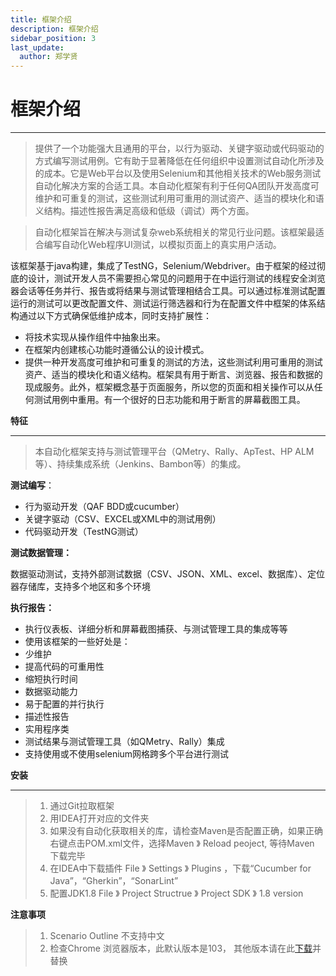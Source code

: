 ```yaml
---
title: 框架介绍
description: 框架介绍
sidebar_position: 3
last_update:
  author: 郑学贤
---
```

# 框架介绍

****
>  提供了一个功能强大且通用的平台，以行为驱动、关键字驱动或代码驱动的方式编写测试用例。它有助于显著降低在任何组织中设置测试自动化所涉及的成本。它是Web平台以及使用Selenium和其他相关技术的Web服务测试自动化解决方案的合适工具。本自动化框架有利于任何QA团队开发高度可维护和可重复的测试，这些测试利用可重用的测试资产、适当的模块化和语义结构。描述性报告满足高级和低级（调试）两个方面。   

>  自动化框架旨在解决与测试复杂web系统相关的常见行业问题。该框架最适合编写自动化Web程序UI测试，以模拟页面上的真实用户活动。 

该框架基于java构建，集成了TestNG，Selenium/Webdriver。由于框架的经过彻底的设计，测试开发人员不需要担心常见的问题用于在中运行测试的线程安全浏览器会话等任务并行、报告或将结果与测试管理相结合工具。可以通过标准测试配置运行的测试可以更改配置文件、测试运行筛选器和行为在配置文件中框架的体系结构通过以下方式确保低维护成本，同时支持扩展性：    


*  将技术实现从操作组件中抽象出来。
*  在框架内创建核心功能时遵循公认的设计模式。
*  提供一种开发高度可维护和可重复的测试的方法，这些测试利用可重用的测试资产、适当的模块化和语义结构。框架具有用于断言、浏览器、报告和数据的现成服务。此外，框架概念基于页面服务，所以您的页面和相关操作可以从任何测试用例中重用。有一个很好的日志功能和用于断言的屏幕截图工具。


**特征**
****

>  本自动化框架支持与测试管理平台（QMetry、Rally、ApTest、HP ALM等）、持续集成系统（Jenkins、Bambon等）的集成。

**测试编写**：

*  行为驱动开发（QAF BDD或cucumber）
*  关键字驱动（CSV、EXCEL或XML中的测试用例）
*  代码驱动开发（TestNG测试）

**测试数据管理：**

数据驱动测试，支持外部测试数据（CSV、JSON、XML、excel、数据库）、定位器存储库，支持多个地区和多个环境

**执行报告：**

* 执行仪表板、详细分析和屏幕截图捕获、与测试管理工具的集成等等
* 使用该框架的一些好处是：
* 少维护
* 提高代码的可重用性
* 缩短执行时间
* 数据驱动能力
* 易于配置的并行执行
* 描述性报告
* 实用程序类
* 测试结果与测试管理工具（如QMetry、Rally）集成
* 支持使用或不使用selenium网格跨多个平台进行测试


**安装**
****
> 1.  通过Git拉取框架
> 2.  用IDEA打开对应的文件夹
> 3.  如果没有自动化获取相关的库，请检查Maven是否配置正确，如果正确右键点击POM.xml文件，选择Maven 》 Reload peoject, 等待Maven 下载完毕
> 4.  在IDEA中下载插件 File 》 Settings 》 Plugins ，下载“Cucumber for Java”，“Gherkin”，“SonarLint”
> 5.  配置JDK1.8 File 》 Project Structrue 》 Project SDK 》 1.8 version
>


**注意事项**
> 1. Scenario Outline 不支持中文
> 2. 检查Chrome 浏览器版本，此默认版本是103， 其他版本请在此[下载]( http://npm.taobao.org/mirrors/chromedriver/)并替换